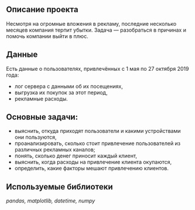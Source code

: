## Описание проекта
Несмотря на огромные вложения в рекламу, последние несколько месяцев компания терпит убытки. Задача — разобраться в причинах и помочь компании выйти в плюс.
## Данные
Есть данные о пользователях, привлечённых с 1 мая по 27 октября 2019 года:
- лог сервера с данными об их посещениях,
- выгрузка их покупок за этот период,
- рекламные расходы.

## Основные задачи:
- выяснить, откуда приходят пользователи и какими устройствами они пользуются,
- проанализировать, сколько стоит привлечение пользователей из различных рекламных каналов;
- понять, сколько денег приносит каждый клиент,
- выяснить, когда расходы на привлечение клиента окупаются,
- определить, какие факторы мешают привлечению клиентов.
## Используемые библиотеки
  *pandas, matplotlib, datetime, numpy*

